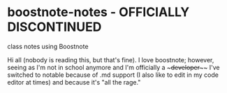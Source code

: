 # boostnote-notes - OFFICIALLY DISCONTINUED
class notes using Boostnote

Hi all (nobody is reading this, but that's fine). I love boostnote; however, seeing as I'm not in school anymore and I'm officially a ~~~~~developer~~~~~~ I've switched to notable because of .md support (I also like to edit in my code editor at times) and because it's "all the rage." 
